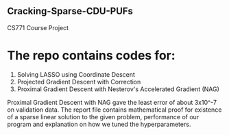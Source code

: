 ## Cracking-Sparse-CDU-PUFs
CS771 Course Project

# The repo contains codes for:
1. Solving LASSO using Coordinate Descent
2. Projected Gradient Descent with Correction
3. Proximal Gradient Descent with Nesterov's Accelerated Gradient (NAG)

Proximal Gradient Descent with NAG gave the least error of about 3x10^-7 on validation data.
The report file contains mathematical proof for existence of a sparse linear solution to the given problem, performance of our program and explanation on how we tuned the hyperparameters.
